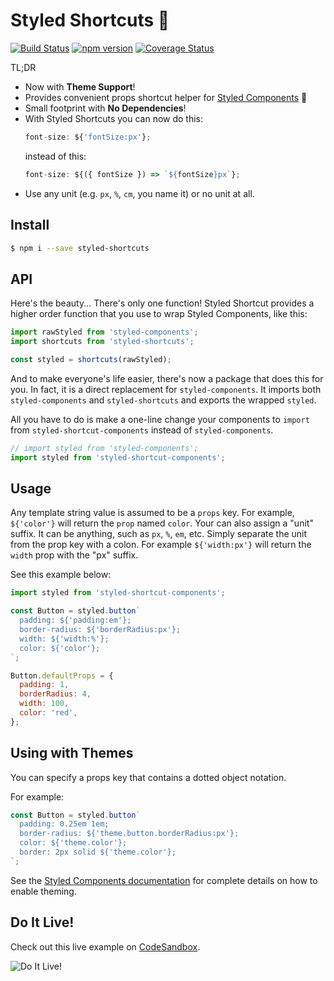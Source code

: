 # Styled Shortcuts 💅
[![Build Status](https://travis-ci.org/donavon/styled-shortcuts.svg?branch=master)](https://travis-ci.org/donavon/styled-shortcuts)
[![npm version](https://img.shields.io/npm/v/styled-shortcuts.svg)](https://www.npmjs.com/package/styled-shortcuts)
[![Coverage Status](https://coveralls.io/repos/github/donavon/styled-shortcuts/badge.svg?branch=master)](https://coveralls.io/github/donavon/styled-shortcuts?branch=master)

TL;DR

* Now with **Theme Support**!
* Provides convenient props shortcut helper for
[Styled Components](https://www.npmjs.com/package/styled-components) 💅
* Small footprint with **No Dependencies**!
* With Styled Shortcuts you can now do this:
  ```js
  font-size: ${'fontSize:px'};
  ```
  instead of this:
  ```js
  font-size: ${({ fontSize }) => `${fontSize}px`};
  ```
* Use any unit (e.g. `px`, `%`, `cm`, you name it) or no unit at all.

## Install
```bash
$ npm i --save styled-shortcuts
```

## API

Here's the beauty... There's only one function!
Styled Shortcut provides a higher order function that you use to wrap Styled Components, like this:

```js
import rawStyled from 'styled-components';
import shortcuts from 'styled-shortcuts';

const styled = shortcuts(rawStyled);
```

And to make everyone's life easier, there's now a package that does this for you.
In fact, it is a direct replacement for `styled-components`.
It imports both `styled-components` and `styled-shortcuts` and exports the wrapped `styled`.

All you have to do is make a one-line change your components to `import` from `styled-shortcut-components`
instead of `styled-components`.
```js
// import styled from 'styled-components';
import styled from 'styled-shortcut-components';
```

## Usage

Any template string value is assumed to be a `props` key.
For example, `${'color'}` will return the `prop` named `color`.
Your can also assign a "unit" suffix. It can be anything, such as `px`, `%`, `em`, etc.
Simply separate the unit from the prop key with a colon.
For example `${'width:px'}` will return the `width` prop with the "px" suffix.

See this example below:
```js
import styled from 'styled-shortcut-components';

const Button = styled.button`
  padding: ${'padding:em'};
  border-radius: ${'borderRadius:px'};
  width: ${'width:%'};
  color: ${'color'};
`;

Button.defaultProps = {
  padding: 1,
  borderRadius: 4,
  width: 100,
  color: 'red',
};
```

## Using with Themes

You can specify a props key that contains a dotted object notation.

For example:
```js
const Button = styled.button`
  padding: 0.25em 1em;
  border-radius: ${'theme.button.borderRadius:px'};
  color: ${'theme.color'};
  border: 2px solid ${'theme.color'};
`;
```
See the [Styled Components documentation](https://www.styled-components.com/docs/advanced#theming)
for complete details on how to enable theming.

## Do It Live!

Check out this live example on [CodeSandbox](https://codesandbox.io/s/jRE0XxR9v).

![Do It Live!](https://media.giphy.com/media/q7UpJegIZjsk0/giphy.gif)
